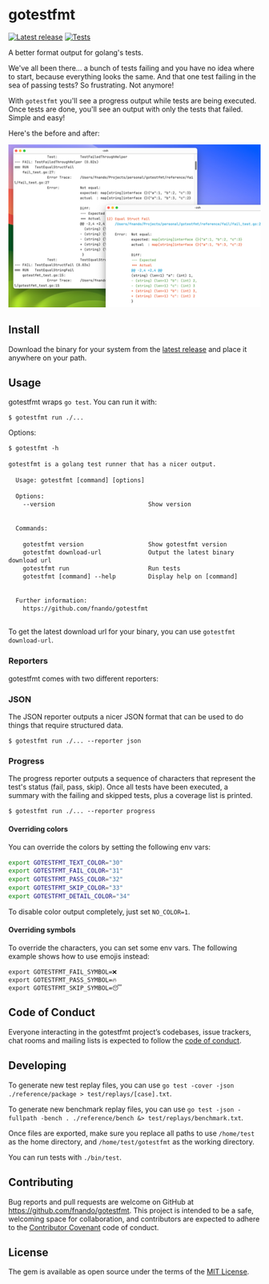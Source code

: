 # gotestfmt

[![Latest release](https://img.shields.io/github/v/release/fnando/gotestfmt?label=version)](https://github.com/fnando/gotestfmt/releases/latest)
[![Tests](https://github.com/fnando/gotestfmt/actions/workflows/tests.yml/badge.svg)](https://github.com/fnando/gotestfmt/actions/workflows/tests.yml)

A better format output for golang's tests.

We've all been there... a bunch of tests failing and you have no idea where to
start, because everything looks the same. And that one test failing in the sea
of passing tests? So frustrating. Not anymore!

With `gotestfmt` you'll see a progress output while tests are being executed.
Once tests are done, you'll see an output with only the tests that failed.
Simple and easy!

Here's the before and after:

![An image showing the comparison between the native output versus gotestfmt's](https://github.com/fnando/gotestfmt/raw/main/gotestfmt.png)

## Install

Download the binary for your system from the
[latest release](https://github.com/fnando/gotestfmt/releases/latest) and place
it anywhere on your path.

## Usage

gotestfmt wraps `go test`. You can run it with:

```shell
$ gotestfmt run ./...
```

Options:

```shell
$ gotestfmt -h

gotestfmt is a golang test runner that has a nicer output.

  Usage: gotestfmt [command] [options]

  Options:
    --version                          Show version


  Commands:

    gotestfmt version                  Show gotestfmt version
    gotestfmt download-url             Output the latest binary download url
    gotestfmt run                      Run tests
    gotestfmt [command] --help         Display help on [command]


  Further information:
    https://github.com/fnando/gotestfmt


```

To get the latest download url for your binary, you can use
`gotestfmt download-url`.

### Reporters

gotestfmt comes with two different reporters:

### JSON

The JSON reporter outputs a nicer JSON format that can be used to do things that
require structured data.

```shell
$ gotestfmt run ./... --reporter json
```

### Progress

The progress reporter outputs a sequence of characters that represent the test's
status (fail, pass, skip). Once all tests have been executed, a summary with the
failing and skipped tests, plus a coverage list is printed.

```shell
$ gotestfmt run ./... --reporter progress
```

#### Overriding colors

You can override the colors by setting the following env vars:

```bash
export GOTESTFMT_TEXT_COLOR="30"
export GOTESTFMT_FAIL_COLOR="31"
export GOTESTFMT_PASS_COLOR="32"
export GOTESTFMT_SKIP_COLOR="33"
export GOTESTFMT_DETAIL_COLOR="34"
```

To disable color output completely, just set `NO_COLOR=1`.

#### Overriding symbols

To override the characters, you can set some env vars. The following example
shows how to use emojis instead:

```shell
export GOTESTFMT_FAIL_SYMBOL=❌
export GOTESTFMT_PASS_SYMBOL=🔥
export GOTESTFMT_SKIP_SYMBOL=😴
```

## Code of Conduct

Everyone interacting in the gotestfmt project’s codebases, issue trackers, chat
rooms and mailing lists is expected to follow the
[code of conduct](https://github.com/fnando/gotestfmt/blob/main/CODE_OF_CONDUCT.md).

## Developing

To generate new test replay files, you can use
`go test -cover -json ./reference/package > test/replays/[case].txt`.

To generate new benchmark replay files, you can use
`go test -json -fullpath -bench . ./reference/bench &> test/replays/benchmark.txt`.

Once files are exported, make sure you replace all paths to use `/home/test` as
the home directory, and `/home/test/gotestfmt` as the working directory.

You can run tests with `./bin/test`.

## Contributing

Bug reports and pull requests are welcome on GitHub at
https://github.com/fnando/gotestfmt. This project is intended to be a safe,
welcoming space for collaboration, and contributors are expected to adhere to
the [Contributor Covenant](http://contributor-covenant.org) code of conduct.

## License

The gem is available as open source under the terms of the
[MIT License](https://opensource.org/licenses/MIT).

